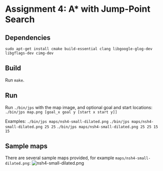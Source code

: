 # Assignment 4: A* with Jump-Point Search

## Dependencies
`sudo apt-get install cmake build-essential clang libgoogle-glog-dev  libgflags-dev cimg-dev`

## Build
Run `make`.

## Run
Run `./bin/jps` with the map image, and optional goal and start locations:
`./bin/jps map.png [goal_x goal y [start x start y]]`

Examples:
`./bin/jps maps/nsh4-small-dilated.png`
`./bin/jps maps/nsh4-small-dilated.png 25 25`
`./bin/jps maps/nsh4-small-dilated.png 25 25 15 15`

## Sample maps
There are several sample maps provided, for example `maps/nsh4-small-dilated.png`:
![nsh4-small-dilated.png](maps/nsh4-small-dilated.png)

